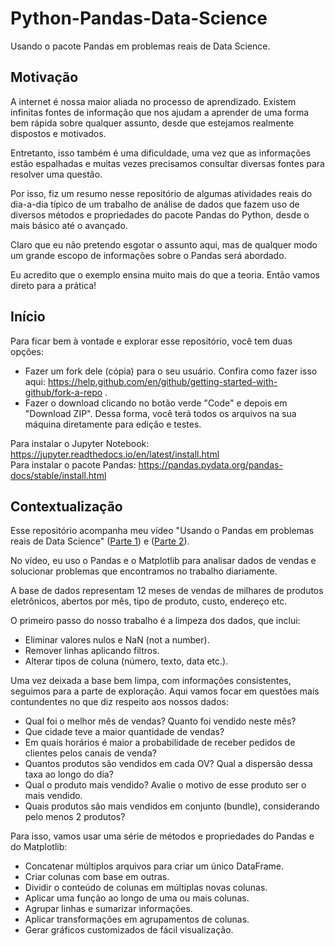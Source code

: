 # Python-Pandas-Data-Science
Usando o pacote Pandas em problemas reais de Data Science.

## Motivação
A internet é nossa maior aliada no processo de aprendizado. Existem infinitas fontes de informação que nos ajudam a aprender de uma forma bem rápida sobre qualquer assunto, desde que estejamos realmente dispostos e motivados.

Entretanto, isso também é uma dificuldade, uma vez que as informações estão espalhadas e muitas vezes precisamos consultar diversas fontes para resolver uma questão.

Por isso, fiz um resumo nesse repositório de algumas atividades reais do dia-a-dia típico de um trabalho de análise de dados que fazem uso de diversos métodos e propriedades do pacote Pandas do Python, desde o mais básico até o avançado.

Claro que eu não pretendo esgotar o assunto aqui, mas de qualquer modo um grande escopo de informações sobre o Pandas será abordado.

Eu acredito que o exemplo ensina muito mais do que a teoria. Então vamos direto para a prática!

## Início
Para ficar bem à vontade e explorar esse repositório, você tem duas opções:

* Fazer um fork dele (cópia) para o seu usuário. Confira como fazer isso aqui: https://help.github.com/en/github/getting-started-with-github/fork-a-repo .
* Fazer o download clicando no botão verde "Code" e depois em "Download ZIP". Dessa forma, você terá todos os arquivos na sua máquina diretamente para edição e testes.

Para instalar o Jupyter Notebook: https://jupyter.readthedocs.io/en/latest/install.html<br />
Para instalar o pacote Pandas: https://pandas.pydata.org/pandas-docs/stable/install.html

## Contextualização
Esse repositório acompanha meu vídeo "Usando o Pandas em problemas reais de Data Science" ([Parte 1](https://youtu.be/6vUqhrnNyF0)) e ([Parte 2](https://youtu.be/DFrNTmA0ugU)). 

No vídeo, eu uso o Pandas e o Matplotlib para analisar dados de vendas e solucionar problemas que encontramos no trabalho diariamente.

A base de dados representam 12 meses de vendas de milhares de produtos eletrônicos, abertos por mês, tipo de produto, custo, endereço etc.

O primeiro passo do nosso trabalho é a limpeza dos dados, que inclui:
* Eliminar valores nulos e NaN (not a number).
* Remover linhas aplicando filtros.
* Alterar tipos de coluna (número, texto, data etc.).

Uma vez deixada a base bem limpa, com informações consistentes, seguimos para a parte de exploração. Aqui vamos focar em questões mais contundentes no que diz respeito aos nossos dados:
* Qual foi o melhor mês de vendas? Quanto foi vendido neste mês?
* Que cidade teve a maior quantidade de vendas?
* Em quais horários é maior a probabilidade de receber pedidos de clientes pelos canais de venda?
* Quantos produtos são vendidos em cada OV? Qual a dispersão dessa taxa ao longo do dia?
* Qual o produto mais vendido? Avalie o motivo de esse produto ser o mais vendido.
* Quais produtos são mais vendidos em conjunto (bundle), considerando pelo menos 2 produtos?

Para isso, vamos usar uma série de métodos e propriedades do Pandas e do Matplotlib:
* Concatenar múltiplos arquivos para criar um único DataFrame.
* Criar colunas com base em outras.
* Dividir o conteúdo de colunas em múltiplas novas colunas.
* Aplicar uma função ao longo de uma ou mais colunas.
* Agrupar linhas e sumarizar informações.
* Aplicar transformações em agrupamentos de colunas.
* Gerar gráficos customizados de fácil visualização.
